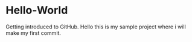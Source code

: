 # Hello-World
Getting introduced to GitHub.
Hello this is my sample project where i will make my first commit. 
